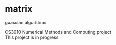 # matrix
guassian algorithms

CS3010 Numerical Methods and Computing project </br>
This project is in progress
